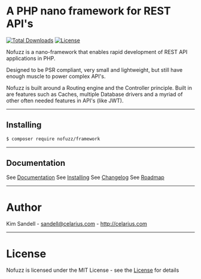 # A PHP nano framework for REST API's

[![Total Downloads](https://poser.pugx.org/nofuzz/framework/downloads)](https://packagist.org/packages/nofuzz/framework)
[![License](https://poser.pugx.org/nofuzz/framework/license)](https://packagist.org/packages/nofuzz/framework)

Nofuzz is a nano-framework that enables rapid development of REST API applications in PHP.

Designed to be PSR compliant, very small and lightweight, but still have enough muscle to power complex API's.

Nofuzz is built around a Routing engine and the Controller principle. Built in are features such as Caches, multiple Database drivers and a myriad of other often needed features in API's (like JWT).

---
## Installing
```txt
$ composer require nofuzz/framework
```

---
## Documentation
See [Documentation](documentation.md)
See [Installing](installing.md)
See [Changelog](changelog.md)
See [Roadmap](roadmap.md)


---
# Author
Kim Sandell - sandell@celarius.com - http://celarius.com


---
# License
Nofuzz is licensed under the MIT License - see the [License](LICENSE) for details
